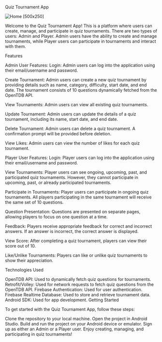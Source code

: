 Quiz Tournament App

![Home](screenshots/home_p.png) [500x250]


Welcome to the Quiz Tournament App! This is a platform where users can create, manage, and participate in quiz tournaments. There are two types of users: Admin and Player. Admin users have the ability to create and manage tournaments, while Player users can participate in tournaments and interact with them.

Features

Admin User Features:
Login: Admin users can log into the application using their email/username and password.

Create Tournament: Admin users can create a new quiz tournament by providing details such as name, category, difficulty, start date, and end date. The tournament consists of 10 questions dynamically fetched from the OpenTDB API.

View Tournaments: Admin users can view all existing quiz tournaments.

Update Tournament: Admin users can update the details of a quiz tournament, including its name, start date, and end date.

Delete Tournament: Admin users can delete a quiz tournament. A confirmation prompt will be provided before deletion.

View Likes: Admin users can view the number of likes for each quiz tournament.

Player User Features:
Login: Player users can log into the application using their email/username and password.

View Tournaments: Player users can see ongoing, upcoming, past, and participated quiz tournaments. However, they cannot participate in upcoming, past, or already participated tournaments.

Participate in Tournaments: Player users can participate in ongoing quiz tournaments. All players participating in the same tournament will receive the same set of 10 questions.

Question Presentation: Questions are presented on separate pages, allowing players to focus on one question at a time.

Feedback: Players receive appropriate feedback for correct and incorrect answers. If an answer is incorrect, the correct answer is displayed.

View Score: After completing a quiz tournament, players can view their score out of 10.

Like/Unlike Tournaments: Players can like or unlike quiz tournaments to show their appreciation.

Technologies Used

OpenTDB API: Used to dynamically fetch quiz questions for tournaments.
Retrofit/Volley: Used for network requests to fetch quiz questions from the OpenTDB API.
Firebase Authentication: Used for user authentication.
Firebase Realtime Database: Used to store and retrieve tournament data.
Android SDK: Used for app development.
Getting Started

To get started with the Quiz Tournament App, follow these steps:

Clone the repository to your local machine.
Open the project in Android Studio.
Build and run the project on your Android device or emulator.
Sign up as either an Admin or a Player user.
Enjoy creating, managing, and participating in quiz tournaments!
